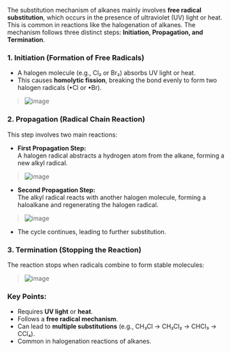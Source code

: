 The substitution mechanism of alkanes mainly involves **free radical substitution**, which occurs in the presence of ultraviolet (UV) light or heat. This is common in reactions like the halogenation of alkanes. The mechanism follows three distinct steps: **Initiation, Propagation, and Termination**.

### **1. Initiation (Formation of Free Radicals)**
- A halogen molecule (e.g., Cl₂ or Br₂) absorbs UV light or heat.
- This causes **homolytic fission**, breaking the bond evenly to form two halogen radicals (•Cl or •Br).

> ![image](https://github.com/user-attachments/assets/fe17ff38-d9d4-4029-8e95-2f1defe6ba7d)


### **2. Propagation (Radical Chain Reaction)**
This step involves two main reactions:

- **First Propagation Step:**  
  A halogen radical abstracts a hydrogen atom from the alkane, forming a new alkyl radical.

> ![image](https://github.com/user-attachments/assets/7520b304-5a52-42dd-965c-8942a41bcb89)


- **Second Propagation Step:**  
  The alkyl radical reacts with another halogen molecule, forming a haloalkane and regenerating the halogen radical.

> ![image](https://github.com/user-attachments/assets/6f02aeb5-601e-45c9-86ed-bd3b9c64f8fa)


- The cycle continues, leading to further substitution.

### **3. Termination (Stopping the Reaction)**
The reaction stops when radicals combine to form stable molecules:

> ![image](https://github.com/user-attachments/assets/0b14e17a-0853-4f21-a12a-117cbb45fe71)


### **Key Points:**
- Requires **UV light** or **heat**.
- Follows a **free radical mechanism**.
- Can lead to **multiple substitutions** (e.g., CH₃Cl → CH₂Cl₂ → CHCl₃ → CCl₄).
- Common in halogenation reactions of alkanes.
